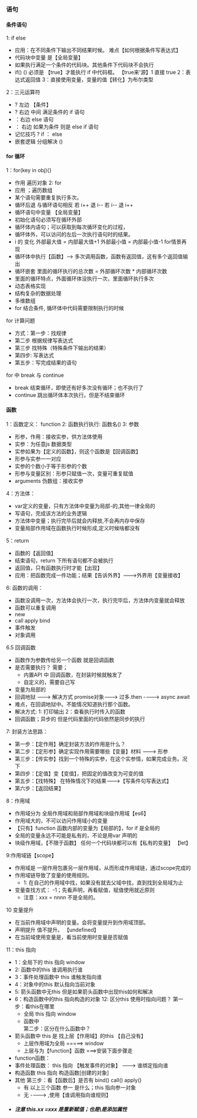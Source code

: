 ### 语句
#### 条件语句
1: if else  
- 应用：在不同条件下输出不同结果时候。 难点【如何根据条件写表达式】 
- 代码块中变量  是【全局变量】
- 如果执行满足一个条件的代码块。其他条件下代码块不会执行
- if() () 必须是 【true】才能执行 if 中代码框。 【true来'源】1 直接 true 2：表达式返回值 3：直接使用变量，变量的值【转化】为布尔类型

2：三元运算符
- ? 左边 【条件】
- ? 右边 中间 满足条件的 if 语句
- ：右边 else 语句
- ： 右边  如果为条件  则是  else if 语句
- 记忆技巧  ? if  ： else 
-  嵌套逻辑 分组解决  ()

#### for 循环
1：for(key in obj){}  
- 作用 遍历对象
2: for 
 - 应用 ；遍历数组
 - 某个语句需要重复执行多次。
 - 循环后退 与循环语句相反 若 i++ 退 i--  若 i-- 退 i++
 - 循环语句中变量  【全局变量】
 - 初始化语句必须写在循环外部
 - 循环体内语句；可以获取到每次循环变化的过程，
 - 循环体外，可以访问的左后一次执行语句时的结果。
 - i 的 变化 外部最大值 = 内部最大值+1  外部最小值 = 内部最小值-1
for情景再现
 - 循环体中执行【函数】--> 多次调用函数，函数有返回值，这有多个返回值输出
 - 循环嵌套  里面的循环执行的总次数 = 外部循环次数 * 内部循环次数
 - 里面的循环特点，外面循环体没执行一次，里面循环执行多次
 - 动态表格实现
 - 结构复杂的数据处理
 - 多维数组
 - for 结合条件, 循环体中代码需要限制执行的时候

for 计算问题 
 - 方式：第一步：找规律
 - 第二步 根据规律写表达式
 - 第三步 找特殊（特殊条件下输出的结果）
 - 第四步: 写表达式  
 - 第五步：写完成结果的语句

for 中 break 与 continue
 - break 结束循环，即使还有好多次没有循环；也不执行了
 - continue 跳出循环体本次执行。但是不结束循环
#### 函数
1：函数定义： function 
2: 函数执行执行: 函数名()
3: 参数 

  - 形参，作用：接收实参，供方法体使用
  - 实参：为任意js 数据类型 
  - 实参如果为【定义的函数】，则这个函数是【回调函数】
  - 形参与实参一一对应 
  - 实参的个数小于等于形参的个数
  - 形参与变量区别：形参只赋值一次，变量可重复赋值
  - arguments 伪数组：接收实参 

4：方法体：
  - var定义的变量，只有方法体中变量为局部-的,其他一律全局的
  - 写语句，完成该方法的业务逻辑
  - 方法体中变量；执行完毕后就会内释放,不会再内存中保存
  - 变量局部作用域在函数执行时候形成,定义时候啥都没有

5：return 
  - 函数的【返回值】
  - 结束语句，return 下所有语句都不会被执行
  - 返回值，只有函数执行时才能【出现】
  - 应用：把函数完成一件功能；结果【告诉外界】--->外界用【变量接收】

6: 函数的调用：

  - 函数没调用一次，方法体会执行一次，执行完毕后，方法体内变量就会释放
  - 函数可以重复调用 
  - new
  - call apply bind
  - 事件触发
  - 对象调用

6.5 回调函数
  - 函数作为参数传给另一个函数 就是回调函数
  - 是否需要执行？ 需要；
    - 内置API 中 回调函数，在封装时候就触发了 
    - 自定义的，需要自己写
  - 变量为局部的
  - 回调地狱  ---> 解决方式  promise对象---> 过多.then ----> async await
  - 难点，在回调地狱中。不能情况知道执行那个函数。
  - 解决方式: 1: 打印输出  2：查看执行时传入的函数
  - 回调函数；异步的  但是代码里面的代码依然是同步的执行

7: 封装方法思路：
 - 第一步：【定作用】确定封装方法的作用是什么？
 - 第二步：【定形参】确定实现作用需要哪些【变量】材料 ---> 形参  
 - 第三步：【传实参】找到一个特殊的实参，在这个实参情，如果完成业务。况下
 - 第四步：【定值】变【变值】，把固定的值改变为可变的值
 - 第五步：【找特殊】 在特殊情况下的结果--->【写条件句写表达式】
 - 第六步：【返回结果】

8：作用域
 - 作用域分为 全局作用域和局部作用域和块级作用域【es6】
 - 作用域大的，不可以访问作用域小的变量
 - 【只有】function 函数内部的变量为【局部的】，for if 是全局的
 - 全局的变量永远不可能是私有的，不论是用var  声明的
 - 块级作用域，【不限于函数】 任何一个代码块都可以有【私有的变量】  【let】

9:作用域链【scope】
 - 作用域是 一层作用包裹另一层作用域，从而形成作用域链，通过scope完成的
 - 作用域链导致了变量的使用规则。
    - 1: 在自己的作用域中找，如果没有就去父域中找，直到找到全局域为止
 - 变量查找方式：
   -1；先看声明，再看赋值，赋值使用就近原则   
   - 注意：xxx = nnnn  不是全局的。

 10 变量提升
   - 在当前作用域中声明的变量。会将变量提升到作用域顶部。
   - 声明提升  值不提升。 【undefined】
   - 在当前域使用变量是，看当前使用时变量是否赋值   

11：this 指向
  - 1：全局下的 this 指向 window
  - 2: 函数中的this  谁调用执行谁
  - 3：事件处理函数中 this 谁触发指向谁
  - 4：对象中的this 默认指向当前对象
  - 5: 箭头函数中无this 但是如果箭头函数中出现this如何和解决
  - 6：构造函数中的this 指向构造的对象
12: 区分this 使用时指向问题？
    第一步：看this在哪里
    - 全局   this 指向 window
    - 函数中  
    第二步：区分在什么函数中？
   - 箭头函数中  this 是 找上层【作用域】的this  【自己没有】
        -  上层作用域为全局 =====> window
        -  上层与为【function】函数 ===>安装下面步骤走
   - function函数：
   - 事件处理函数： this 指向 【触发事件的对象】 ---> 谁绑定指向谁
   - 构造函数   this 指向 构造函数[创建的对象]
   - 其他 
      第三步：看【函数后】是否有 bind() call() apply()
        - 有 以上三个函数 参一 是什么；this 指向参一对象
        - 无  ----> ,使用【谁调用指向谁规则】
   - ##### 注意 this.xx =xxx 是重新赋值；也是\是添加属性